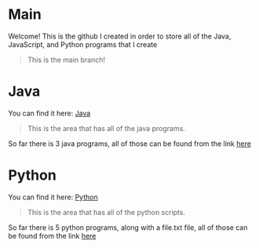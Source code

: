 # Main

Welcome! This is the github I created in order to store all of the Java, JavaScript, and Python programs that I create
> This is the main branch!

# Java

You can find it here:
[Java](https://github.com/xGpD/Java/tree/java)
>This is the area that has all of the java programs.

So far there is 3 java programs, all of those can be found from the link [here](#java)

# Python 

You can find it here:
[Python](https://github.com/xGpD/Java/tree/python)
>This is the area that has all of the python scripts.

So far there is 5 python programs, along with a file.txt file, all of those can be found from the link [here](#python)
